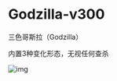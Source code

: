 # Godzilla-v300
三色哥斯拉（Godzilla）


内置3种变化形态，无视任何查杀


![img](https://github.com/user-attachments/assets/82ccc7e3-1ee7-483b-9001-c3561cc39695)
